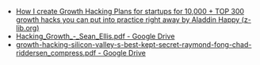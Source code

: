 - [How I create Growth Hacking Plans for startups for 10,000 + TOP 300 growth hacks you can put into practice right away by Aladdin Happy (z-lib.org) ](https://drive.google.com/file/d/1-C0CnRWOvPGOE9F2OsOEfWebqFPdHJS2/view?usp=sharing)
- [Hacking_Growth_-_Sean_Ellis.pdf - Google Drive](https://drive.google.com/file/d/1KpIGNcm0Pr6jbzox9I5XHeEIKt48Jg0T/view)
- [growth-hacking-silicon-valley-s-best-kept-secret-raymond-fong-chad-riddersen_compress.pdf - Google Drive](https://drive.google.com/file/d/1-JFTyA-14M4qYqFcVzTZ_LrXzdVlZFsr/view?pli=1)

